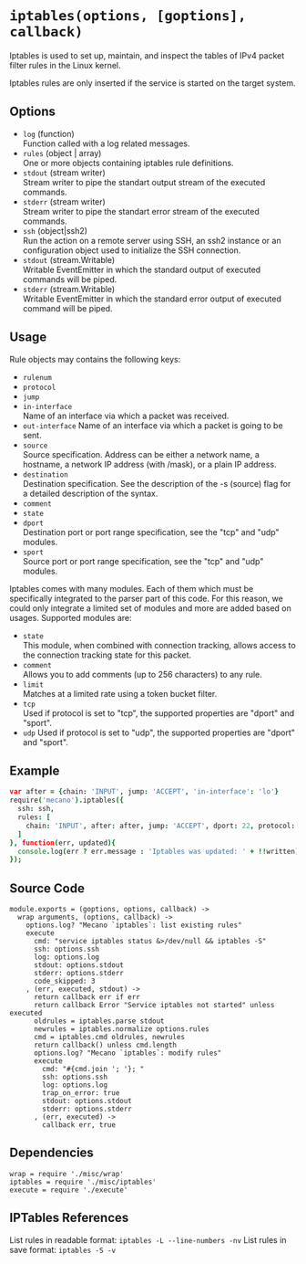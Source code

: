 
# `iptables(options, [goptions], callback)`

Iptables  is  used to set up, maintain, and inspect the tables of IPv4 packet 
filter rules in the Linux kernel.

Iptables rules are only inserted if the service is started on the target system.

## Options

*   `log` (function)    
    Function called with a log related messages.   
*   `rules` (object | array)   
    One or more objects containing iptables rule definitions.   
*   `stdout` (stream writer)   
    Stream writer to pipe the standart output stream of the executed commands.   
*   `stderr` (stream writer)   
    Stream writer to pipe the standart error stream of the executed commands.   
*   `ssh` (object|ssh2)   
    Run the action on a remote server using SSH, an ssh2 instance or an
    configuration object used to initialize the SSH connection.   
*   `stdout` (stream.Writable)   
    Writable EventEmitter in which the standard output of executed commands will
    be piped.   
*   `stderr` (stream.Writable)   
    Writable EventEmitter in which the standard error output of executed command
    will be piped.   

## Usage

Rule objects may contains the following keys:

*   `rulenum`
*   `protocol`
*   `jump`
*   `in-interface`   
    Name of an interface via which a packet was received.
*   `out-interface`
    Name of an interface via which a packet is going to be sent.
*   `source`   
    Source specification. Address can be either a network name, a hostname, a
    network IP address (with /mask), or a plain IP address.
*   `destination`   
    Destination specification. See the description of the -s (source) flag for
    a detailed description of the syntax.   
*   `comment`
*   `state`
*   `dport`   
    Destination port or port range specification, see the "tcp" and "udp"
    modules.
*   `sport`   
    Source port or port range specification, see the "tcp" and "udp" modules.

Iptables comes with many modules. Each of them which must be specifically 
integrated to the parser part of this code. For this reason, we could only
integrate a limited set of modules and more are added based on usages. Supported
modules are:

*   `state`   
    This module, when combined with connection tracking, allows access to the
    connection tracking state for this packet.
*   `comment`   
    Allows you to add comments (up to 256 characters) to any rule.
*   `limit`   
    Matches at a limited rate using a token bucket filter.
*   `tcp`   
    Used if protocol is set to "tcp", the supported properties are "dport" and
    "sport".
*   `udp`
    Used if protocol is set to "udp", the supported properties are "dport" and
    "sport".

## Example

```coffee
var after = {chain: 'INPUT', jump: 'ACCEPT', 'in-interface': 'lo'}
require('mecano').iptables({
  ssh: ssh,
  rules: [
    chain: 'INPUT', after: after, jump: 'ACCEPT', dport: 22, protocol: 'tcp'
  ]
}, function(err, updated){
  console.log(err ? err.message : 'Iptables was updated: ' + !!written);
});
```

## Source Code

    module.exports = (goptions, options, callback) ->
      wrap arguments, (options, callback) ->
        options.log? "Mecano `iptables`: list existing rules"
        execute
          cmd: "service iptables status &>/dev/null && iptables -S"
          ssh: options.ssh
          log: options.log
          stdout: options.stdout
          stderr: options.stderr
          code_skipped: 3
        , (err, executed, stdout) ->
          return callback err if err
          return callback Error "Service iptables not started" unless executed
          oldrules = iptables.parse stdout
          newrules = iptables.normalize options.rules
          cmd = iptables.cmd oldrules, newrules
          return callback() unless cmd.length
          options.log? "Mecano `iptables`: modify rules"
          execute
            cmd: "#{cmd.join '; '}; "
            ssh: options.ssh
            log: options.log
            trap_on_error: true
            stdout: options.stdout
            stderr: options.stderr
          , (err, executed) ->
            callback err, true

## Dependencies

    wrap = require './misc/wrap'
    iptables = require './misc/iptables'
    execute = require './execute'

## IPTables References

List rules in readable format: `iptables -L --line-numbers -nv`
List rules in save format: `iptables -S -v`


